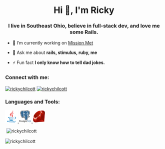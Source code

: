 <h1 align="center">Hi 👋, I'm Ricky</h1>
<h3 align="center">I live in Southeast Ohio, believe in full-stack dev, and love me some Rails.</h3>

- 🔭 I’m currently working on [Mission Met](https://www.missionmet.com/)

- 💬 Ask me about **rails, stimulus, ruby, me**

- ⚡ Fun fact **I only know how to tell dad jokes.**

<h3 align="left">Connect with me:</h3>
<p align="left">
<a href="https://twitter.com/rickychilcott" target="blank"><img align="center" src="https://raw.githubusercontent.com/rahuldkjain/github-profile-readme-generator/master/src/images/icons/Social/twitter.svg" alt="rickychilcott" height="30" width="40" /></a>
<a href="https://linkedin.com/in/rickychilcott" target="blank"><img align="center" src="https://raw.githubusercontent.com/rahuldkjain/github-profile-readme-generator/master/src/images/icons/Social/linked-in-alt.svg" alt="rickychilcott" height="30" width="40" /></a>
</p>

<h3 align="left">Languages and Tools:</h3>
<p align="left"> <a href="https://www.java.com" target="_blank" rel="noreferrer"> <img src="https://raw.githubusercontent.com/devicons/devicon/master/icons/java/java-original.svg" alt="java" width="40" height="40"/> </a> <a href="https://www.postgresql.org" target="_blank" rel="noreferrer"> <img src="https://raw.githubusercontent.com/devicons/devicon/master/icons/postgresql/postgresql-original-wordmark.svg" alt="postgresql" width="40" height="40"/> </a> <a href="https://www.ruby-lang.org/en/" target="_blank" rel="noreferrer"> <img src="https://raw.githubusercontent.com/devicons/devicon/master/icons/ruby/ruby-original.svg" alt="ruby" width="40" height="40"/> </a> </p>

<p>&nbsp;<img align="center" src="https://github-readme-stats.vercel.app/api?username=rickychilcott&show_icons=true&locale=en" alt="rickychilcott" /></p>

<p><img align="center" src="https://github-readme-streak-stats.herokuapp.com/?user=rickychilcott&" alt="rickychilcott" /></p>
